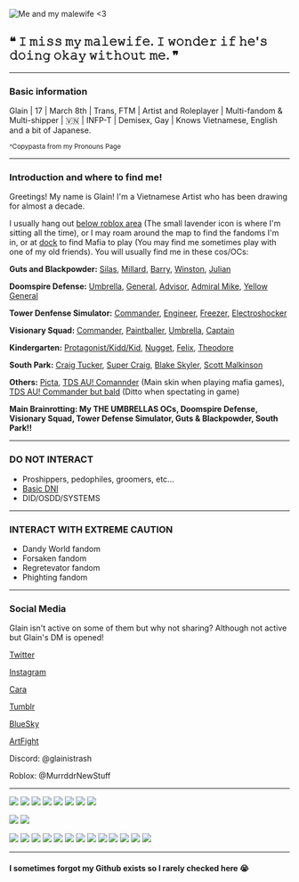 ![Me and my malewife <3](https://file.garden/ZogMxQjYh2LIAH4W/Untitled1035_20250914193940.png)
## ❝ 𝙸 𝚖𝚒𝚜𝚜 𝚖𝚢 𝚖𝚊𝚕𝚎𝚠𝚒𝚏𝚎. 𝙸 𝚠𝚘𝚗𝚍𝚎𝚛 𝚒𝚏 𝚑𝚎'𝚜 𝚍𝚘𝚒𝚗𝚐 𝚘𝚔𝚊𝚢 𝚠𝚒𝚝𝚑𝚘𝚞𝚝 𝚖𝚎. ❞

------------------------------------

### Basic information

Glain | 17 | March 8th | Trans, FTM | Artist and Roleplayer | Multi-fandom & Multi-shipper | 🇻🇳 | INFP-T | Demisex, Gay | Knows Vietnamese, English and a bit of Japanese.

<sup>^Copypasta from my Pronouns Page</sup>

------------------------------------

### Introduction and where to find me!
 
Greetings! My name is Glain! I'm a Vietnamese Artist who has been drawing for almost a decade.

I usually hang out [below roblox area](https://file.garden/ZogMxQjYh2LIAH4W/Untitled86_20250614185559.png) (The small lavender icon is where I'm sitting all the time), or I may roam around the map to find the fandoms I'm in, or at [dock](https://file.garden/ZogMxQjYh2LIAH4W/map%20part%202.JPG) to find Mafia to play (You may find me sometimes play with one of my old friends). You will usually find me in these cos/OCs:

**Guts and Blackpowder:**
[Silas](https://file.garden/ZogMxQjYh2LIAH4W/pony-town-%23G%26B%20OC%EF%B8%B6-%20LostBothOfHisEyes-stand-shadow-name-bg-padded-16x.png), [Millard](https://file.garden/ZogMxQjYh2LIAH4W/pony-town-%23G%26B%20OC%EF%B8%B6-%20Millard_RMK-stand-shadow-name-bg-padded-16x.png), [Barry](https://file.garden/ZogMxQjYh2LIAH4W/pony-town-%23G%26B%EF%B8%B6-%20Strawbarry_RMK-stand-shadow-name-bg-padded-ponyplush-16x.png), [Winston](https://file.garden/ZogMxQjYh2LIAH4W/pony-town-%23G%26B%20OC%EF%B8%B6-%20bro%20tames%20a%20demon-stand-shadow-name-bg-padded-16x.png), [Julian](https://file.garden/ZogMxQjYh2LIAH4W/pony-town-%23G%26B%20OC%EF%B8%B6-%20Don'tHugMe%2CI'mScared-stand-shadow-name-bg-padded-16x.png) 

**Doomspire Defense:**
[Umbrella](https://file.garden/ZogMxQjYh2LIAH4W/pony-town-%23DD%20OC%EF%B8%B6-%20Umbrella_RMK-stand-shadow-name-bg-padded-16x.png), [General](https://file.garden/ZogMxQjYh2LIAH4W/pony-town-%23DD%EF%B8%B6-%20General%20_%20C%2BH_W2I-stand-shadow-name-bg-padded-16x.png), [Advisor](https://file.garden/ZogMxQjYh2LIAH4W/pony-town-%23079%EF%B8%B6-%20Advisor-MV-DD%20_%20INT-stand-shadow-name-bg-padded-16x.png), [Admiral Mike](https://file.garden/ZogMxQjYh2LIAH4W/pony-town-%23077%EF%B8%B6-%20Admiral%20Mike-DD%20_%20C%2BH-stand-shadow-name-bg-padded-16x.png), [Yellow General](https://file.garden/ZogMxQjYh2LIAH4W/pony-town-%23076%EF%B8%B6-%20Yellow%20General-DD%20_%20INT-stand-shadow-name-bg-padded-16x.png)

**Tower Denfense Simulator:**
[Commander](https://file.garden/ZogMxQjYh2LIAH4W/pony-town-%23TDS%EF%B8%B6-%20Commander%20_%20C%2BH_W2I-stand-shadow-name-bg-padded-16x.png), [Engineer](https://file.garden/ZogMxQjYh2LIAH4W/pony-town-%23130%EF%B8%B6-%20Engineer-TDS%20_%20INT-stand-shadow-name-bg-padded-16x.png), [Freezer](https://file.garden/ZogMxQjYh2LIAH4W/pony-town-%23TDS%EF%B8%B6-%20Freezer%20%5Bspectating%5D-stand-shadow-name-bg-padded-16x.png), [Electroshocker](https://file.garden/ZogMxQjYh2LIAH4W/pony-town-%23TDS%EF%B8%B6-%20Electroshocker-stand-shadow-name-bg-padded-16x.png) 

**Visionary Squad:**
[Commander](https://file.garden/ZogMxQjYh2LIAH4W/pony-town-%23VS%EF%B8%B6-%20old%20man__Commander-stand-shadow-name-bg-padded-16x.png), [Paintballer](https://file.garden/ZogMxQjYh2LIAH4W/pony-town-%23142%EF%B8%B6-%20Paintballer-VS%20_%20INT-stand-shadow-name-bg-padded-16x.png), [Umbrella](https://file.garden/ZogMxQjYh2LIAH4W/pony-town-%23VS%20OC%EF%B8%B6-%20Umbrella%20_%20INT-stand-shadow-name-bg-padded-toy32-16x.png), [Captain](https://file.garden/ZogMxQjYh2LIAH4W/pony-town-%23VS%20OC%EF%B8%B6-%20Captain%20_%20INT-stand-shadow-name-bg-padded-16x.png)

**Kindergarten:**
[Protagonist/Kidd/Kid](https://file.garden/ZogMxQjYh2LIAH4W/pony-town-%23KG%EF%B8%B6-%20i%20still%20can't%20read-stand-shadow-name-bg-padded-16x.png), [Nugget](https://file.garden/ZogMxQjYh2LIAH4W/pony-town-%23KG%EF%B8%B6-%20NUGGET%20CAVE%20OF%20LOVE-stand-shadow-name-bg-padded-16x.png), [Felix](https://file.garden/ZogMxQjYh2LIAH4W/pony-town-%23KG%EF%B8%B6-%20rich%20boy-stand-shadow-name-bg-padded-16x.png), [Theodore](https://file.garden/ZogMxQjYh2LIAH4W/pony-town-%23KG%EF%B8%B6-%20Teddy%20bear-stand-shadow-name-bg-padded-16x.png) 

**South Park:** [Craig Tucker](https://file.garden/ZogMxQjYh2LIAH4W/pony-town-%23SP%EF%B8%B6-%20_!@%23%24%20you%2C%20dude-_-stand-shadow-name-bg-padded-ponyplush-16x.png), [Super Craig](https://file.garden/ZogMxQjYh2LIAH4W/pony-town-%23SP%EF%B8%B6-%20(S)uper%20Craig-stand-shadow-name-bg-padded-ponyplush-16x.png), [Blake Skyler](https://file.garden/ZogMxQjYh2LIAH4W/pony-town-%23SP%20OC%EF%B8%B6-%20Blake%20Skyler-stand-shadow-name-bg-padded-ponyplush-16x.png), [Scott Malkinson](https://file.garden/ZogMxQjYh2LIAH4W/pony-town-%23SP%EF%B8%B6-%20Scott%20Malkinson-stand-shadow-name-bg-padded-16x.png)

**Others:** [Picta](https://file.garden/ZogMxQjYh2LIAH4W/pony-town-%23153%EF%B8%B6-%20Picta-The%20Gallery%20_%20INT-stand-shadow-name-bg-padded-16x.png), [TDS AU! Comannder](https://file.garden/ZogMxQjYh2LIAH4W/pony-town-%23TDS%20AU%EF%B8%B6-%20Commander-stand-shadow-name-bg-padded-16x%20(1).png) (Main skin when playing mafia games), [TDS AU! Commander but bald](https://file.garden/ZogMxQjYh2LIAH4W/pony-town-%23TDS%20AU%EF%B8%B6-%20%5BSPEC%5D%20Bald%20Comm-stand-shadow-name-bg-padded-16x%20(1).png) (Ditto when spectating in game)


**Main Brainrotting: My THE UMBRELLAS OCs, Doomspire Defense, Visionary Squad, Tower Defense Simulator, Guts & Blackpowder, South Park!!**

------------------------------------

### DO NOT INTERACT

- Proshippers, pedophiles, groomers, etc...
- [Basic DNI](https://dni-criteria.carrd.co/)
- DID/OSDD/SYSTEMS

-------------------------------------

### INTERACT WITH EXTREME CAUTION

- Dandy World fandom
- Forsaken fandom
- Regretevator fandom
- Phighting fandom

-------------------------------------

### Social Media

Glain isn't active on some of them but why not sharing? Although not active but Glain's DM is opened!

[Twitter](https://x.com/GlainTrashArt?t=2wvxaqWSQEZZhJlK7dDi0g&s=09) 

[Instagram](https://www.instagram.com/glaintrashart?igsh=bHR4NGwxcWc1cG5q) 

[Cara](https://cara.app/glaintrashart) 

[Tumblr](https://glaintrasharrtt.tumblr.com/) 

[BlueSky](https://bsky.app/profile/glaintrashart.bsky.social) 

[ArtFight](https://artfight.net/~MurderMakesStuff)

Discord: @glainistrash

Roblox: @MurrddrNewStuff

-------------------------------------

![](https://file.garden/ZogMxQjYh2LIAH4W/blinkiesCafe-Qx.gif)  ![](https://file.garden/ZogMxQjYh2LIAH4W/blinkiesCafe-lP.gif)  ![](https://file.garden/ZogMxQjYh2LIAH4W/blinkiesCafe-MC.gif) ![](https://file.garden/ZogMxQjYh2LIAH4W/blinkiesCafe-QG.gif)  ![](https://file.garden/ZogMxQjYh2LIAH4W/0051-pisces.gif) ![](https://file.garden/ZogMxQjYh2LIAH4W/blinkiesCafe-w1.gif) ![](https://file.garden/ZogMxQjYh2LIAH4W/screwyouguys.gif) ![](https://file.garden/ZogMxQjYh2LIAH4W/southparkkenny.gif)

![](https://file.garden/ZogMxQjYh2LIAH4W/button.gif)  ![](https://file.garden/ZogMxQjYh2LIAH4W/pisces.gif)

![](https://file.garden/ZogMxQjYh2LIAH4W/de%20kommer.gif)  ![](https://file.garden/ZogMxQjYh2LIAH4W/gay.gif) ![](https://file.garden/ZogMxQjYh2LIAH4W/ezgif.com-crop.gif) ![](https://file.garden/ZogMxQjYh2LIAH4W/bombed.gif) ![](https://file.garden/ZogMxQjYh2LIAH4W/scott%20eating.gif) ![](https://file.garden/ZogMxQjYh2LIAH4W/the%20scott%20malkinson%20show) ![](https://file.garden/ZogMxQjYh2LIAH4W/i%20can't%20take%20it%20anymore%20scott) ![](https://file.garden/ZogMxQjYh2LIAH4W/captain%20diabetes) ![](https://file.garden/ZogMxQjYh2LIAH4W/im%20going%20home) ![](https://file.garden/ZogMxQjYh2LIAH4W/new%20kid%201) ![](https://file.garden/ZogMxQjYh2LIAH4W/new%20kid%202) ![](https://file.garden/ZogMxQjYh2LIAH4W/na%20na%20na%20na%20na) ![](https://file.garden/ZogMxQjYh2LIAH4W/creek.gif)

-------------------------------------

#### I sometimes forgot my Github exists so I rarely checked here 😭
